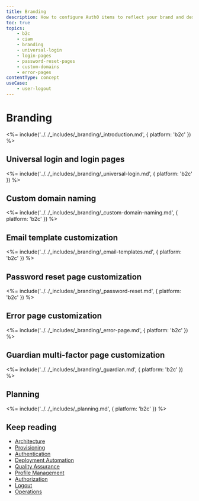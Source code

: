 ```yaml
---
title: Branding
description: How to configure Auth0 items to reflect your brand and desired user experience.
toc: true
topics:
    - b2c
    - ciam
    - branding
    - universal-login
    - login-pages
    - password-reset-pages
    - custom-domains
    - error-pages
contentType: concept
useCase:
    - user-logout
---
```

# Branding

<%= include('../../_includes/_branding/_introduction.md', { platform: 'b2c' }) %>

## Universal login and login pages

<%= include('../../_includes/_branding/_universal-login.md', { platform: 'b2c' }) %>

## Custom domain naming

<%= include('../../_includes/_branding/_custom-domain-naming.md', { platform: 'b2c' }) %>

## Email template customization

<%= include('../../_includes/_branding/_email-templates.md', { platform: 'b2c' }) %>

## Password reset page customization

<%= include('../../_includes/_branding/_password-reset.md', { platform: 'b2c' }) %>

## Error page customization

<%= include('../../_includes/_branding/_error-page.md', { platform: 'b2c' }) %>

## Guardian multi-factor page customization

<%= include('../../_includes/_branding/_guardian.md', { platform: 'b2c' }) %>

## Planning

<%= include('../../_includes/_planning.md', { platform: 'b2c' }) %>

## Keep reading

* [Architecture](/architecture-scenarios/implementation/b2c/b2c-architecture)
* [Provisioning](/architecture-scenarios/implementation/b2c/b2c-provisioning)
* [Authentication](/architecture-scenarios/implementation/b2c/b2c-authentication)
* [Deployment Automation](/architecture-scenarios/implementation/b2c/b2c-deployment)
* [Quality Assurance](/architecture-scenarios/implementation/b2c/b2c-qa)
* [Profile Management](/architecture-scenarios/implementation/b2c/b2c-profile-mgmt)
* [Authorization](/architecture-scenarios/implementation/b2c/b2c-authorization)
* [Logout](/architecture-scenarios/implementation/b2c/b2c-logout)
* [Operations](/architecture-scenarios/implementation/b2c/b2c-operations)
